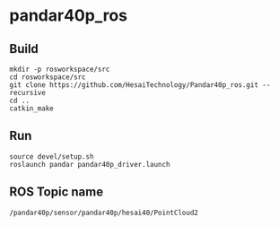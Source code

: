 # pandar40p_ros

## Build
```
mkdir -p rosworkspace/src
cd rosworkspace/src
git clone https://github.com/HesaiTechnology/Pandar40p_ros.git --recursive
cd ..
catkin_make
```

## Run
```
source devel/setup.sh
roslaunch pandar pandar40p_driver.launch
```

## ROS Topic name
```
/pandar40p/sensor/pandar40p/hesai40/PointCloud2
```
